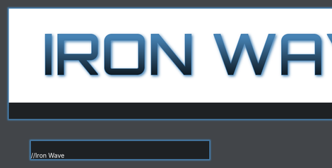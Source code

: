 <html>
<head>
<title>Iron Wave</title>
<div style="align: center; background-color: #1e2124; width: 1200px; height: 250px; box-shadow: steelblue 0px 0px 3px 3px;">
	<img style="background-color: #1e2124;" src="https://github.com/Iron-Wave/Storage/blob/main/images/Iron-wave-logo.png?raw=true">
</div>
</head>
<body>
<style>
	html {
		align: center;
		background-color: #424549;
	}
	head {
		align: center;
	}
	body {
		height: 800px;
		width: 1200px;
		align: center;
		justify-content: center;
		background-color: #424549;
	}
	.btn {
		cursor: pointer;
		box-shadow: SteelBlue 0px 0px 3px 3px;
		background-color: #1e2124;
		border-radius: 20px;
		height: 23.75%;
		width: 95%;
	}
	.btn:hover {
		box-shadow: SteelBlue 0px 0px 5px 5px;
		background-color: #1e2124;
		border-radius: 20px;
		height: 25%;
		width: 100%;
	}
  	.main {
		width: 1100;
		height: 500;
		background-color: #1e2124;
		box-shadow: SteelBlue 0px 0px 3px 3px; 
        	padding-top: 10px;
        	margin-top: 50px;
		margin-left: 50px;
        	margin-right: 50px;
		align: center;
	}
</style>
<div class="main">
	<p style="color: white;">//Iron Wave</p>
</div>
